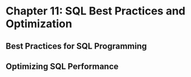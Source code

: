# Chapter 11: SQL Best Practices and Optimization

## Best Practices for SQL Programming

## Optimizing SQL Performance